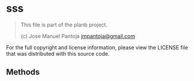 
                                                                                                                                            
    
# sss


> This file is part of the planb project.
>
> (c) Jose Manuel Pantoja <a href="&#109;&#97;&#105;&#x6c;&#x74;&#x6f;&#x3a;&#106;&#109;&#112;&#97;&#x6e;&#x74;&#x6f;&#106;&#97;&#64;&#103;&#x6d;&#x61;&#x69;l&#46;&#99;&#111;&#x6d;">&#106;&#109;&#112;&#97;&#x6e;&#x74;&#x6f;&#106;&#97;&#64;&#103;&#x6d;&#x61;&#x69;l&#46;&#99;&#111;&#x6d;</a></p>

<p>For the full copyright and license information, please view the LICENSE
file that was distributed with this source code.








## Methods

                                                                                                                                                                                                                                                                                                                                                                                                            
    
                                                                                                                                                                                                                                                                             
                
